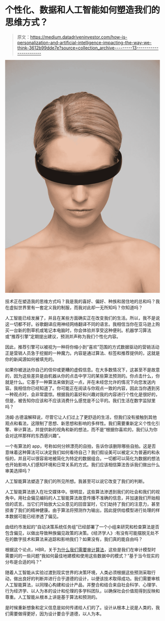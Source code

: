 # 个性化、数据和人工智能如何塑造我们的思维方式？

> 原文：<https://medium.datadriveninvestor.com/how-is-personalization-and-artificial-intelligence-impacting-the-way-we-think-3612b99dde7e?source=collection_archive---------13----------------------->

![](img/e9feecd9d88e829fd1d4d738dd98273d.png)

技术正在塑造我的思维方式吗？我是我的喜好、偏好、种族和居住地的总和吗？我在虚拟世界里有一套定义我的制服，而我对此却一无所知吗？你知道吗？

人工智能已经发展了，并且在某些方面确实正在改变我们的生活。所以，我不是说这一切都不好。谷歌翻译应用神经网络翻译不同的语言。我相信当你在亚马逊上购买一台新的割草机或笔记本电脑时，你会体验并享受这种便利。机器学习算法或“推荐引擎”定期提出建议，预测并声称为我们个性化内容。

因此，推荐引擎可以被视为一种将你缩小到“喜欢”范围的方式数据驱动的营销活动正是营销人员急于挖掘的一种魔力。内容是通过算法、标签和推荐提供的，这就是你的新闻源如何被填充的。

如果你被送达你自己的信仰或更糟的虚假信息。在大多数情况下，这甚至不是故意的，因为这些差异是由机器从你的点击中学习的某些算法预测的。你点击什么，你就是什么。它基于一种算法来做到这一点，并在未经您允许的情况下向您发送内容。我相信你已经知道了。你可能正在阅读与你观点一致的内容，因此当你遇到另一种观点时，会非常震惊。根据我的喜好和兴趣对我的内容进行个性化是很好的，但是，被告知你应该和不应该消费什么感觉是不公平的。我们生活在数字监狱里吗？

汤姆·古德温解释说，尽管它让人们过上了更舒适的生活，但我们没有接触到其他观点和看法，这限制了思想、新思想和影响的多样性。我们需要重新定义个性化引擎、审计算法，并提供新的视角和新的想法，而不是“根据你喜欢的，我们认为你会对这样那样的东西感兴趣”。

一个有算法的 app，号称如何分辨漂亮的自拍，告诉你该删除哪些自拍。这是否意味着这种算法可以决定我们如何看待自己？我们假设美可以被定义为普遍的和永恒的，并且可以很容易地被简化为特定的数据组合。一切都可以简化为数据的想法也开始影响人们感知环境和日常关系的方式。我们应该相信算法告诉我们做出什么审美选择吗？

人工智能算法塑造了我们的所见所想。我甚至可以说它改变了我们的判断。

人工智能算法嵌入在社交媒体中。很明显，这些算法渗透到我们的社会和我们的视角中。用社会偏见编码的人工智能算法故意传播不准确的信息，并加速我们开始相信的谎言。当它们开始放大公众意见的回音室时，它们劫持了我们的注意力，甚至损害了我们的精神健康。由于算法将预测作为输出，因此提供给模型进行处理的样本数据可能已经渗透了偏见。

由纽约市发起的“自动决策系统任务组”已经部署了一个小组来研究和检查算法是否包含偏见，以做出导致种族偏见政策的决策。《经济学人》:有没有可能摆脱无处不在的数字技术和算法来追踪和影响我们？如果没有，我们真的能自由吗？

根据这个论点，HBR，关于[为什么我们需要审计算法](https://hbr.org/2018/11/why-we-need-to-audit-algorithms)，这些是我们在审计模型时需要问的一些问题“我如何最佳地建模和使用这些数据中的模式？”基于当今现实的分布是合适的吗？"

随着人工智能从实验过渡到现实世界的决策环境，人类必须根据这些预测采取行动，做出良好的判断并进行合乎道德的设计，以便该技术取得成功。我们需要审核人工智能算法，以同理心构建和设计产品，并整合和结合来自社会科学、心理学、行为经济学、以人为本的设计和伦理的多学科团队，以确保社会价值观得到反映和尊重。人工智能从根本上讲是基于算法和预测的。

是时候重新想象和定义信息是如何传递给人们的了。设计从根本上说是人类的，我们需要做得更好，因为设计要合乎道德，以人为本。